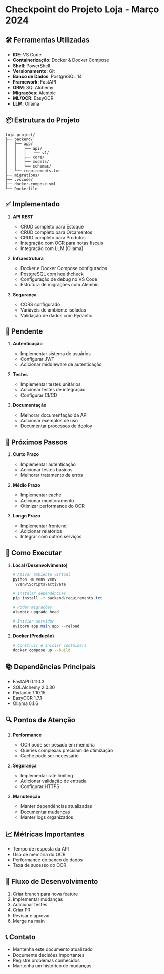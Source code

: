 # Checkpoint do Projeto Loja - Março 2024

## 🛠️ Ferramentas Utilizadas
- **IDE**: VS Code
- **Containerização**: Docker & Docker Compose
- **Shell**: PowerShell
- **Versionamento**: Git
- **Banco de Dados**: PostgreSQL 14
- **Framework**: FastAPI
- **ORM**: SQLAlchemy
- **Migrações**: Alembic
- **ML/OCR**: EasyOCR
- **LLM**: Ollama

## 📦 Estrutura do Projeto
```
loja-project/
├── backend/
│   ├── app/
│   │   ├── api/
│   │   │   └── v1/
│   │   ├── core/
│   │   ├── models/
│   │   └── schemas/
│   └── requirements.txt
├── migrations/
├── .vscode/
├── docker-compose.yml
└── Dockerfile
```

## ✅ Implementado
1. **API REST**
   - CRUD completo para Estoque
   - CRUD completo para Orçamentos
   - CRUD completo para Produtos
   - Integração com OCR para notas fiscais
   - Integração com LLM (Ollama)

2. **Infraestrutura**
   - Docker e Docker Compose configurados
   - PostgreSQL com healthcheck
   - Configuração de debug no VS Code
   - Estrutura de migrações com Alembic

3. **Segurança**
   - CORS configurado
   - Variáveis de ambiente isoladas
   - Validação de dados com Pydantic

## 🚧 Pendente
1. **Autenticação**
   - Implementar sistema de usuários
   - Configurar JWT
   - Adicionar middleware de autenticação

2. **Testes**
   - Implementar testes unitários
   - Adicionar testes de integração
   - Configurar CI/CD

3. **Documentação**
   - Melhorar documentação da API
   - Adicionar exemplos de uso
   - Documentar processos de deploy

## 📝 Próximos Passos
1. **Curto Prazo**
   - Implementar autenticação
   - Adicionar testes básicos
   - Melhorar tratamento de erros

2. **Médio Prazo**
   - Implementar cache
   - Adicionar monitoramento
   - Otimizar performance do OCR

3. **Longo Prazo**
   - Implementar frontend
   - Adicionar relatórios
   - Integrar com outros serviços

## 🔧 Como Executar
1. **Local (Desenvolvimento)**
   ```powershell
   # Ativar ambiente virtual
   python -m venv venv
   .\venv\Scripts\activate
   
   # Instalar dependências
   pip install -r backend/requirements.txt
   
   # Rodar migrações
   alembic upgrade head
   
   # Iniciar servidor
   uvicorn app.main:app --reload
   ```

2. **Docker (Produção)**
   ```bash
   # Construir e iniciar containers
   docker compose up --build
   ```

## 📚 Dependências Principais
- FastAPI 0.110.3
- SQLAlchemy 2.0.30
- Pydantic 1.10.15
- EasyOCR 1.7.1
- Ollama 0.1.6

## 🔍 Pontos de Atenção
1. **Performance**
   - OCR pode ser pesado em memória
   - Queries complexas precisam de otimização
   - Cache pode ser necessário

2. **Segurança**
   - Implementar rate limiting
   - Adicionar validação de entrada
   - Configurar HTTPS

3. **Manutenção**
   - Manter dependências atualizadas
   - Documentar mudanças
   - Manter logs organizados

## 📈 Métricas Importantes
- Tempo de resposta da API
- Uso de memória do OCR
- Performance do banco de dados
- Taxa de sucesso do OCR

## 🔄 Fluxo de Desenvolvimento
1. Criar branch para nova feature
2. Implementar mudanças
3. Adicionar testes
4. Criar PR
5. Revisar e aprovar
6. Merge na main

## 📞 Contato
- Mantenha este documento atualizado
- Documente decisões importantes
- Registre problemas conhecidos
- Mantenha um histórico de mudanças 
